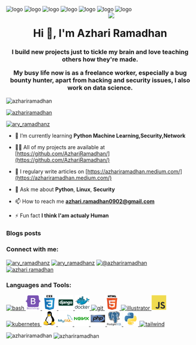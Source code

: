 ![logo](https://img.shields.io/badge/python-%233776AB.svg?&style=flat-square&logo=python&logoColor=white)
![logo](https://img.shields.io/badge/html5%20-%23E34F26.svg?&style=for-the-badge&logo=html5&logoColor=white)
![logo](https://img.shields.io/badge/css3%20-%231572B6.svg?&style=for-the-badge&logo=css3&logoColor=white)
![logo](https://img.shields.io/badge/bootstrap%20-%23563D7C.svg?&style=for-the-badge&logo=bootstrap&logoColor=white)
![logo](https://img.shields.io/badge/django%20-%23092E20.svg?&style=for-the-badge&logo=django&logoColor=white)
![logo](https://img.shields.io/badge/postgres-%23316192.svg?&style=for-the-badge&logo=postgresql&logoColor=white)
![logo](https://img.shields.io/badge/Microsoft%20Office-D83B01?logo=microsoft-office&logoColor=white&style=for-the-badge)
<img align='right' src="https://media.giphy.com/media/M9gbBd9nbDrOTu1Mqx/giphy.gif" width="230">
<h1 align="center">Hi 👋, I'm Azhari Ramadhan</h1>
<h3 align="center">I build new projects just to tickle my brain and love teaching others how they're made.

My busy life now is as a freelance worker, especially a bug bounty hunter, apart from hacking and security issues, I also work on data science.</h3>

<p align="left"> <img src="https://komarev.com/ghpvc/?username=azhariramadhan&label=Profile%20views&color=0e75b6&style=flat" alt="azhariramadhan" /> </p>

<p align="left"> <a href="https://github.com/ryo-ma/github-profile-trophy"><img src="https://github-profile-trophy.vercel.app/?username=azhariramadhan" alt="azhariramadhan" /></a> </p>

<p align="left"> <a href="https://twitter.com/ary_ramadhanz" target="blank"><img src="https://img.shields.io/twitter/follow/ary_ramadhanz?logo=twitter&style=for-the-badge" alt="ary_ramadhanz" /></a> </p>

- 🌱 I’m currently learning **Python Machine Learning,Security,Network**

- 👨‍💻 All of my projects are available at [https://github.com/AzhariRamadhan/](https://github.com/AzhariRamadhan/)

- 📝 I regulary write articles on [https://azhariramadhan.medium.com/](https://azhariramadhan.medium.com/)

- 💬 Ask me about **Python**, **Linux**, **Security**

- 📫 How to reach me **azhari.ramadhan0902@gmail.com**

- ⚡ Fun fact **I think I'am actualy Human**

### Blogs posts
<!-- BLOG-POST-LIST:START -->
<!-- BLOG-POST-LIST:END -->

<p align="left">
<h3 align="left">Connect with me:</h3>
<a href="https://twitter.com/ary_ramadhanz" target="blank"><img align="center" src="https://cdn.jsdelivr.net/npm/simple-icons@3.0.1/icons/twitter.svg" alt="ary_ramadhanz" height="30" width="40" /></a>
<a href="https://instagram.com/ary_ramadhanz" target="blank"><img align="center" src="https://cdn.jsdelivr.net/npm/simple-icons@3.0.1/icons/instagram.svg" alt="ary_ramadhanz" height="30" width="40" /></a>
<a href="https://medium.com/@azhariramadhan" target="blank"><img align="center" src="https://cdn.jsdelivr.net/npm/simple-icons@3.0.1/icons/medium.svg" alt="@azhariramadhan" height="30" width="40" /></a>
<a href="https://www.youtube.com/c/azhari ramadhan" target="blank"><img align="center" src="https://cdn.jsdelivr.net/npm/simple-icons@3.0.1/icons/youtube.svg" alt="azhari ramadhan" height="30" width="40" /></a>
</p>

<h3 align="left">Languages and Tools:</h3>
<p align="left"> <a href="https://www.gnu.org/software/bash/" target="_blank"> <img src="https://www.vectorlogo.zone/logos/gnu_bash/gnu_bash-icon.svg" alt="bash" width="40" height="40"/> </a> <a href="https://getbootstrap.com" target="_blank"> <img src="https://raw.githubusercontent.com/devicons/devicon/master/icons/bootstrap/bootstrap-plain-wordmark.svg" alt="bootstrap" width="40" height="40"/> </a> <a href="https://www.w3schools.com/css/" target="_blank"> <img src="https://raw.githubusercontent.com/devicons/devicon/master/icons/css3/css3-original-wordmark.svg" alt="css3" width="40" height="40"/> </a> <a href="https://www.djangoproject.com/" target="_blank"> <img src="https://raw.githubusercontent.com/devicons/devicon/master/icons/django/django-original.svg" alt="django" width="40" height="40"/> </a> <a href="https://www.docker.com/" target="_blank"> <img src="https://raw.githubusercontent.com/devicons/devicon/master/icons/docker/docker-original-wordmark.svg" alt="docker" width="40" height="40"/> </a> <a href="https://git-scm.com/" target="_blank"> <img src="https://www.vectorlogo.zone/logos/git-scm/git-scm-icon.svg" alt="git" width="40" height="40"/> </a> <a href="https://www.w3.org/html/" target="_blank"> <img src="https://raw.githubusercontent.com/devicons/devicon/master/icons/html5/html5-original-wordmark.svg" alt="html5" width="40" height="40"/> </a> <a href="https://www.adobe.com/in/products/illustrator.html" target="_blank"> <img src="https://www.vectorlogo.zone/logos/adobe_illustrator/adobe_illustrator-icon.svg" alt="illustrator" width="40" height="40"/> </a> <a href="https://developer.mozilla.org/en-US/docs/Web/JavaScript" target="_blank"> <img src="https://raw.githubusercontent.com/devicons/devicon/master/icons/javascript/javascript-original.svg" alt="javascript" width="40" height="40"/> </a> <a href="https://kubernetes.io" target="_blank"> <img src="https://www.vectorlogo.zone/logos/kubernetes/kubernetes-icon.svg" alt="kubernetes" width="40" height="40"/> </a> <a href="https://www.linux.org/" target="_blank"> <img src="https://raw.githubusercontent.com/devicons/devicon/master/icons/linux/linux-original.svg" alt="linux" width="40" height="40"/> </a> <a href="https://www.mysql.com/" target="_blank"> <img src="https://raw.githubusercontent.com/devicons/devicon/master/icons/mysql/mysql-original-wordmark.svg" alt="mysql" width="40" height="40"/> </a> <a href="https://www.nginx.com" target="_blank"> <img src="https://raw.githubusercontent.com/devicons/devicon/master/icons/nginx/nginx-original.svg" alt="nginx" width="40" height="40"/> </a> <a href="https://www.php.net" target="_blank"> <img src="https://raw.githubusercontent.com/devicons/devicon/master/icons/php/php-original.svg" alt="php" width="40" height="40"/> </a> <a href="https://www.postgresql.org" target="_blank"> <img src="https://raw.githubusercontent.com/devicons/devicon/master/icons/postgresql/postgresql-original-wordmark.svg" alt="postgresql" width="40" height="40"/> </a> <a href="https://www.python.org" target="_blank"> <img src="https://raw.githubusercontent.com/devicons/devicon/master/icons/python/python-original.svg" alt="python" width="40" height="40"/> </a> <a href="https://tailwindcss.com/" target="_blank"> <img src="https://www.vectorlogo.zone/logos/tailwindcss/tailwindcss-icon.svg" alt="tailwind" width="40" height="40"/> </a> </p>

<p><img align="left" src="https://github-readme-stats.vercel.app/api/top-langs/?username=azhariramadhan&layout=compact" alt="azhariramadhan" /></p>

<p>&nbsp;<img align="center" src="https://github-readme-stats.vercel.app/api?username=azhariramadhan&show_icons=true" alt="azhariramadhan" /></p>
<!--
**AzhariRamadhan/AzhariRamadhan** is a ✨ _special_ ✨ repository because its `README.md` (this file) appears on your GitHub profile.

Here are some ideas to get you started:

- 🔭 I’m currently working on ...
- 🌱 I’m currently learning ...
- 👯 I’m looking to collaborate on ...
- 🤔 I’m looking for help with ...
- 💬 Ask me about ...
- 📫 How to reach me: ...
- 😄 Pronouns: ...
- ⚡ Fun fact: ...
-->

[[https://spotify-github-profile.vercel.app/api/view.svg?uid=azhari35&redirect=true][https://spotify-github-profile.vercel.app/api/view.svg?uid=azhari35&cover_image=true&theme=default&bar_color_cover=true)]]

